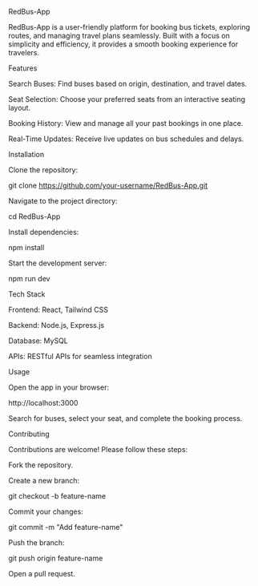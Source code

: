 RedBus-App

RedBus-App is a user-friendly platform for booking bus tickets, exploring routes, and managing travel plans seamlessly. Built with a focus on simplicity and efficiency, it provides a smooth booking experience for travelers.

Features

Search Buses: Find buses based on origin, destination, and travel dates.

Seat Selection: Choose your preferred seats from an interactive seating layout.

Booking History: View and manage all your past bookings in one place.

Real-Time Updates: Receive live updates on bus schedules and delays.

Installation

Clone the repository:

git clone https://github.com/your-username/RedBus-App.git

Navigate to the project directory:

cd RedBus-App

Install dependencies:

npm install

Start the development server:

npm run dev

Tech Stack

Frontend: React, Tailwind CSS

Backend: Node.js, Express.js

Database: MySQL

APIs: RESTful APIs for seamless integration

Usage

Open the app in your browser:

http://localhost:3000

Search for buses, select your seat, and complete the booking process.

Contributing

Contributions are welcome! Please follow these steps:

Fork the repository.

Create a new branch:

git checkout -b feature-name

Commit your changes:

git commit -m "Add feature-name"

Push the branch:

git push origin feature-name

Open a pull request.
